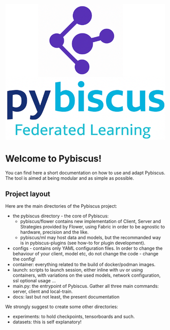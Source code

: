 ![Pybiscus logo](/pybiscus/assets/images/logo_pybiscus.png)

# Welcome to Pybiscus!

You can find here a short documentation on how to use and adapt Pybiscus. The tool is aimed at being modular and as simple as possible.

## Project layout

Here are the main directories of the Pybiscus project:

* the pybiscus directory - the core of Pybiscus:
    * pybiscus/flower contains new implementation of Client, Server and Strategies provided by Flower, using Fabric in order to be agnostic to hardware, precision and the like.
    * pybiscus/ml may host data and models, but the recommanded way is in pybiscus-plugins (see how-to for plugin development). 
* configs - contains only YAML configuration files. In order to change the behaviour of your client, model etc, do not change the code - change the config!
* container: everything related to the build of docker/podman images.
* launch: scripts to launch session, either inline with uv or using containers, with variations on the used models, network configuration, ssl optional usage ...
* main.py: the entrypoint of Pybiscus. Gather all three main commands: server, client and local-train.
* docs: last but not least, the present documentation

We strongly suggest to create some other directories:

* experiments: to hold checkpoints, tensorboards and such.
* datasets: this is self explanatory!
